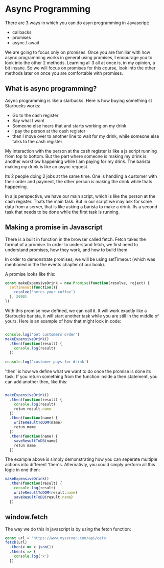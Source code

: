 # Async Programming

There are 3 ways in which you can do asyn programming in Javascript:
- callbacks
- promises
- async / await

We are going to focus only on promises. Once you are familiar with how async programming works in general using promises,
I encourage you to look into the other 2 methods. Learning all 3 all at once is, in my opinion, a bit insane. So we will 
focus on promises for this course, look into the other methods later on once you are comfortable with promises.

## What is async programming?
Async programming is like a starbucks. Here is how buying something st Starbucks works:
- Go to the cash register
- Say what I want
- Someone else hears that and starts working on my drink
- I pay the person at the cash register
- then I move over to another line to wait for my drink, while someone else talks to the cash register

My interaction with the person at the cash register is like a js script running from top to bottom. But the part
where someone is making my drink is another workflow happening while I am paying for my drink. The barista making
my drink is like an async request.

Its 2 people doing 2 jobs at the same time. One is handling a customer with their order and payment, the other person
is making the drink while thats happening.

In a js perspective, we have our main script, which is like the person at the cash register. Thats the main task. But
in our script we may ask for some data from a server, that is like asking a barista to make a drink. Its a second task
that needs to be done while the first task is running.



## Making a promise in Javascript
There is a built in function in the browser called fetch. Fetch takes the format of a promise. In order to understand fetch, we first need to understand promises, how they work, and how to build them.

In order to demonstrate promises, we will be using setTimeout (which was mentioned in the the events chapter of our book).

A promise looks like this:
```js
const makeExpensiveDrink = new Promise(function(resolve, reject) {
  setTimeout(function(){
    resolve('heres your coffee')
  }, 2000)
})
```

With this promise now defined, we can call it. It will work exactly like a Starbucks barista, it will start another task
while you are still in the middle of yours. Here is an example of how that might look in code:

```js

console.log('Get customers order')
makeExpensiveDrink()
  .then(function(result) {
    console.log(result)
  })
  
console.log('customer pays for drink')
```

'then' is how we define what we want to do once the promise is done its task. If you return something from the function
inside a then statement, you can add another then, like this:

```js

makeExpensiveDrink()
  .then(function(result) {
    console.log(result)
    retun result.name
  })
  .then(function(name) {
    writeResultToDOM(name)
    retun name
  })
  .then(function(name) {
    saveResultToDB(name)
    retun name
  })

```

The example above is simply demonstrating how you can seperate multiple actions into different 'then's. Alternativly, 
you could simply perform all this logic in one then:

```js
makeExpensiveDrink()
  .then(function(result) {
    console.log(result)
    writeResultToDOM(result.name)
    saveResultToDB(result.name)
  })
```

## window.fetch
The way we do this in javascript is by using the fetch function:

```js
const url = 'https://www.myserver.com/api/cats'
fetch(url)
  .then(x => x.json())
  .then(x => {
    console.log('x')
  })
```
